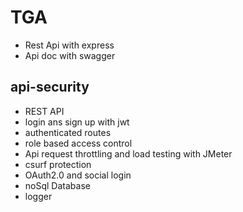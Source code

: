 # TGA

- Rest Api with express
- Api doc with swagger

## api-security

- REST API
- login ans sign up with jwt
- authenticated routes
- role based access control
- Api request throttling and load testing with JMeter
- csurf protection
- OAuth2.0 and social login
- noSql Database
- logger
